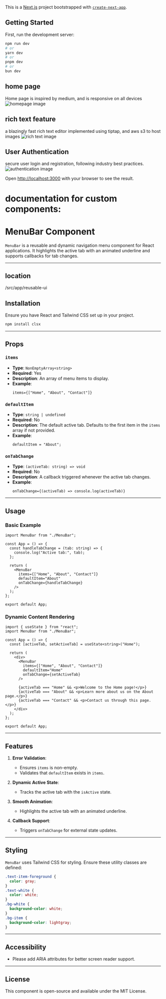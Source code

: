 This is a [Next.js](https://nextjs.org) project bootstrapped with [`create-next-app`](https://nextjs.org/docs/app/api-reference/cli/create-next-app).

## Getting Started

First, run the development server:

```bash
npm run dev
# or
yarn dev
# or
pnpm dev
# or
bun dev
```

## home page

Home page is inspired by medium, and is responsive on all devices
![homepage image](images/home.png)

## rich text feature

a blazingly fast rich text editor implemented using tiptap, and aws s3 to host images
![rich text image](images/rt.png)

## User Authentication

secure user login and registration, following industry best practices.
![authentication image](images/auth.png)

Open [http://localhost:3000](http://localhost:3000) with your browser to see the result.

# documentation for custom components:

# MenuBar Component

`MenuBar` is a reusable and dynamic navigation menu component for React applications. It highlights the active tab with an animated underline and supports callbacks for tab changes.

---

## location

/src/app/reusable-ui

## Installation

Ensure you have React and Tailwind CSS set up in your project.

```bash
npm install clsx
```

---

## Props

### `items`

- **Type**: `NonEmptyArray<string>`
- **Required**: Yes
- **Description**: An array of menu items to display.
- **Example**:
  ```tsx
  items={["Home", "About", "Contact"]}
  ```

### `defaultItem`

- **Type**: `string | undefined`
- **Required**: No
- **Description**: The default active tab. Defaults to the first item in the `items` array if not provided.
- **Example**:
  ```tsx
  defaultItem = "About";
  ```

### `onTabChange`

- **Type**: `(activeTab: string) => void`
- **Required**: No
- **Description**: A callback triggered whenever the active tab changes.
- **Example**:
  ```tsx
  onTabChange={(activeTab) => console.log(activeTab)}
  ```

---

## Usage

### Basic Example

```tsx
import MenuBar from "./MenuBar";

const App = () => {
  const handleTabChange = (tab: string) => {
    console.log("Active tab:", tab);
  };

  return (
    <MenuBar
      items={["Home", "About", "Contact"]}
      defaultItem="About"
      onTabChange={handleTabChange}
    />
  );
};

export default App;
```

### Dynamic Content Rendering

```tsx
import { useState } from "react";
import MenuBar from "./MenuBar";

const App = () => {
  const [activeTab, setActiveTab] = useState<string>("Home");

  return (
    <div>
      <MenuBar
        items={["Home", "About", "Contact"]}
        defaultItem="Home"
        onTabChange={setActiveTab}
      />

      {activeTab === "Home" && <p>Welcome to the Home page!</p>}
      {activeTab === "About" && <p>Learn more about us on the About page.</p>}
      {activeTab === "Contact" && <p>Contact us through this page.</p>}
    </div>
  );
};

export default App;
```

---

## Features

1. **Error Validation**:

   - Ensures `items` is non-empty.
   - Validates that `defaultItem` exists in `items`.

2. **Dynamic Active State**:

   - Tracks the active tab with the `isActive` state.

3. **Smooth Animation**:

   - Highlights the active tab with an animated underline.

4. **Callback Support**:

   - Triggers `onTabChange` for external state updates.

---

## Styling

`MenuBar` uses Tailwind CSS for styling. Ensure these utility classes are defined:

```css
.text-item-foreground {
  color: gray;
}
.text-white {
  color: white;
}
.bg-white {
  background-color: white;
}
.bg-item {
  background-color: lightgray;
}
```

---

## Accessibility

- Please add ARIA attributes for better screen reader support.

---

## License

This component is open-source and available under the MIT License.
